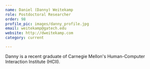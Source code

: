 ```yaml
---
name: Daniel (Danny) Weitekamp
role: Postdoctoral Researcher 
order: 98
profile_pic: images/danny_profile.jpg
email: weitekamp@gatech.edu
website: http://dweitekamp.com
category: current

---
```


Danny is a recent graduate of Carnegie Mellon's Human-Computer Interaction Institute (HCII).
